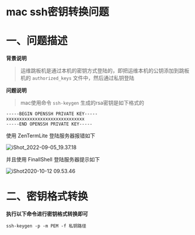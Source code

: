 # mac ssh密钥转换问题

# 一、问题描述

**背景说明**

> 运维跳板机是通过本机的密钥方式登陆的，即把运维本机的公钥添加到跳板机的 `authorized_keys` 文件中，然后通过私钥登陆





**问题说明**

> mac使用命令 `ssh-keygen` 生成的rsa密钥是如下格式的

```
-----BEGIN OPENSSH PRIVATE KEY-----
xxxxxxxxxxxxxxxxxxxxxxxxxxxxxx
-----END OPENSSH PRIVATE KEY-----
```



使用 ZenTermLite 登陆服务器报错如下

![iShot_2022-09-05_19.37.18](https://gitea.pptfz.cn/pptfz/picgo-images/raw/branch/master/img/iShot_2022-09-05_19.37.18.png)



并且使用 FinallShell 登陆服务器提示如下

![iShot2020-10-12 09.53.46](https://gitea.pptfz.cn/pptfz/picgo-images/raw/branch/master/img/iShot2020-10-12%2009.53.46.png)



# 二、密钥格式转换

**执行以下命令进行密钥格式转换即可**

```shell
ssh-keygen -p -m PEM -f 私钥路径
```

